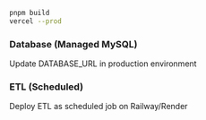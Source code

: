 ```bash
pnpm build
vercel --prod
```

### Database (Managed MySQL)
Update DATABASE_URL in production environment

### ETL (Scheduled)
Deploy ETL as scheduled job on Railway/Render